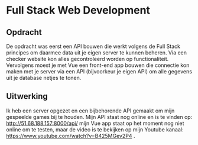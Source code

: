 Full Stack Web Development
===
Opdracht
---

De opdracht was eerst een API bouwen die werkt volgens de Full Stack principes om daarmee data uit je eigen server te kunnen beheren. Via een checker website kon alles gecontroleerd worden op functionaliteit. Vervolgens moest je met Vue een front-end app bouwen die connectie kon maken met je server via een API (bijvoorkeur je eigen API) om alle gegevens uit je database netjes te tonen.

Uitwerking
--- 
Ik heb een server opgezet en een bijbehorende API gemaakt om mijn gespeelde games bij te houden. Mijn API staat nog online en is te vinden op: http://51.68.188.157:8000/api/ mijn Vue app staat op het moment nog niet online om te testen, maar de video is te bekijken op mijn Youtube kanaal: https://www.youtube.com/watch?v=B425MGev2P4 .
